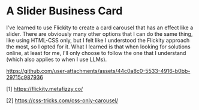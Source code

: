 # A Slider Business Card
I've learned to use Flickity to create a card carousel that has an effect like a slider. There are obviously many other options that I can do the same thing, like using HTML-CSS only, but I felt like I understood the Flickity approach the most, so I opted for it. What I learned is that when looking for solutions online, at least for me, I'll only choose to follow the one that I understand (which also applies to when I use LLMs).

https://github.com/user-attachments/assets/44c0a8c0-5533-4916-b0bb-29715c987936



[1] https://flickity.metafizzy.co/

[2] https://css-tricks.com/css-only-carousel/
